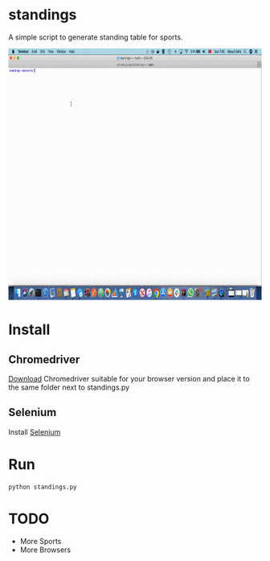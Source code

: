 # standings
A simple script to generate standing table for sports.

<img src="standings.gif" width="1000" height="500" />

# Install

## Chromedriver
[Download](https://sites.google.com/a/chromium.org/chromedriver/downloads) Chromedriver suitable for your browser version and place it to the same folder next to standings.py

## Selenium
Install [Selenium](https://pypi.org/project/selenium/)

# Run

```
python standings.py
```

# TODO
- More Sports
- More Browsers
